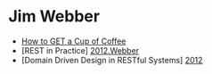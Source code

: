 # Jim Webber
 * [How to GET a Cup of Coffee][20081002.Webber]
 * [REST in Practice] [2012.Webber]
 * [Domain Driven Design in RESTful Systems] [2012]
 


[2012.Webber]: https://vimeo.com/41763224
[2012]: https://www.youtube.com/watch?v=aQVSzMV8DWc
[20081002.Webber]: https://www.infoq.com/articles/webber-rest-workflow